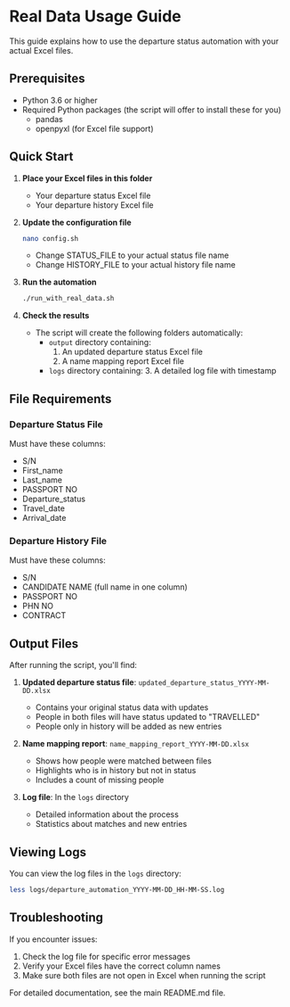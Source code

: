 # Real Data Usage Guide

This guide explains how to use the departure status automation with your actual Excel files.

## Prerequisites

- Python 3.6 or higher
- Required Python packages (the script will offer to install these for you)
  - pandas
  - openpyxl (for Excel file support)

## Quick Start

1. **Place your Excel files in this folder**
   - Your departure status Excel file 
   - Your departure history Excel file

2. **Update the configuration file**
   ```bash
   nano config.sh
   ```
   - Change STATUS_FILE to your actual status file name
   - Change HISTORY_FILE to your actual history file name

3. **Run the automation**
   ```bash
   ./run_with_real_data.sh
   ```

4. **Check the results**
   - The script will create the following folders automatically:
     - `output` directory containing:
       1. An updated departure status Excel file
       2. A name mapping report Excel file 
     - `logs` directory containing:
       3. A detailed log file with timestamp

## File Requirements

### Departure Status File
Must have these columns:
- S/N
- First_name
- Last_name
- PASSPORT NO
- Departure_status
- Travel_date
- Arrival_date

### Departure History File
Must have these columns:
- S/N
- CANDIDATE NAME (full name in one column)
- PASSPORT NO
- PHN NO
- CONTRACT

## Output Files

After running the script, you'll find:

1. **Updated departure status file**: `updated_departure_status_YYYY-MM-DD.xlsx`
   - Contains your original status data with updates
   - People in both files will have status updated to "TRAVELLED"
   - People only in history will be added as new entries

2. **Name mapping report**: `name_mapping_report_YYYY-MM-DD.xlsx`
   - Shows how people were matched between files
   - Highlights who is in history but not in status
   - Includes a count of missing people

3. **Log file**: In the `logs` directory
   - Detailed information about the process
   - Statistics about matches and new entries

## Viewing Logs

You can view the log files in the `logs` directory:
```bash
less logs/departure_automation_YYYY-MM-DD_HH-MM-SS.log
```

## Troubleshooting

If you encounter issues:
1. Check the log file for specific error messages
2. Verify your Excel files have the correct column names
3. Make sure both files are not open in Excel when running the script

For detailed documentation, see the main README.md file.
